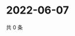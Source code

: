 # 2022-06-07

共 0 条

<!-- BEGIN WEIBO -->
<!-- 最后更新时间 Tue Jun 07 2022 13:00:41 GMT+0800 (China Standard Time) -->

<!-- END WEIBO -->
